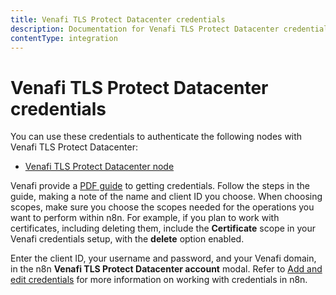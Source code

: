 ```yaml
---
title: Venafi TLS Protect Datacenter credentials
description: Documentation for Venafi TLS Protect Datacenter credentials. Use these credentials to authenticate Venafi TLS Protect Datacenter in n8n, a workflow automation platform.
contentType: integration
---
```


# Venafi TLS Protect Datacenter credentials

You can use these credentials to authenticate the following nodes with Venafi TLS Protect Datacenter:

* [Venafi TLS Protect Datacenter node](/integrations/builtin/app-nodes/n8n-nodes-base.venafitlsprotectdatacenter/)


Venafi provide a [PDF guide](/_downloads/venafi-tpp.pdf) to getting credentials. Follow the steps in the guide, making a note of the name and client ID you choose. When choosing scopes, make sure you choose the scopes needed for the operations you want to perform within n8n. For example, if you plan to work with certificates, including deleting them, include the **Certificate** scope in your Venafi credentials setup, with the **delete** option enabled.

Enter the client ID, your username and password, and your Venafi domain, in the n8n **Venafi TLS Protect Datacenter account** modal. Refer to [Add and edit credentials](/credentials/add-edit-credentials/) for more information on working with credentials in n8n.


